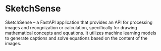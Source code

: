 # SketchSense
SketchSense –  a FastAPI application that provides an API for processing images and recognization or calculation, specifically for drawing mathematical concepts and equations. It utilizes machine learning models to generate captions and solve equations based on the content of the images.
